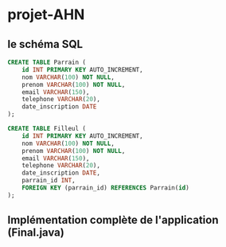 # projet-AHN

##  le schéma SQL

```sql
CREATE TABLE Parrain (
    id INT PRIMARY KEY AUTO_INCREMENT,
    nom VARCHAR(100) NOT NULL,
    prenom VARCHAR(100) NOT NULL,
    email VARCHAR(150),
    telephone VARCHAR(20),
    date_inscription DATE
);

CREATE TABLE Filleul (
    id INT PRIMARY KEY AUTO_INCREMENT,
    nom VARCHAR(100) NOT NULL,
    prenom VARCHAR(100) NOT NULL,
    email VARCHAR(150),
    telephone VARCHAR(20),
    date_inscription DATE,
    parrain_id INT,
    FOREIGN KEY (parrain_id) REFERENCES Parrain(id)
);
```
## Implémentation complète de l'application (Final.java)

```java

```